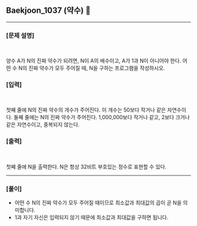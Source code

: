 ## Baekjoon_1037 (약수) 🚀
___


### **[문제 설명]**
<br>

양수 A가 N의 진짜 약수가 되려면, N이 A의 배수이고, A가 1과 N이 아니어야 한다. 어떤 수 N의 진짜 약수가 모두 주어질 때, N을 구하는 프로그램을 작성하시오.


### **[입력]**
<br>

첫째 줄에 N의 진짜 약수의 개수가 주어진다. 이 개수는 50보다 작거나 같은 자연수이다. 둘째 줄에는 N의 진짜 약수가 주어진다. 1,000,000보다 작거나 같고, 2보다 크거나 같은 자연수이고, 중복되지 않는다.

### **[출력]**
<br>

첫째 줄에 N을 출력한다. N은 항상 32비트 부호있는 정수로 표현할 수 있다.

___


### **[풀이]**

- 어떤 수 N의 진짜 약수가 모두 주어질 때이므로 최소값과 최대값의 곱이 곧 N을 의미합니다.
- 1과 자기 자신은 입력되지 않기 때문에 최소값과 최대값을 구하면 됩니다.

 